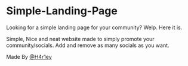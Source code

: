 # Simple-Landing-Page
Looking for a simple landing page for your community? Welp. Here it is.

Simple, Nice and neat website made to simply promote your community/socials. Add and remove as many socials as you want.


Made By [@H4r1ey](https://discord.gg/ksv9GaZJ74)

